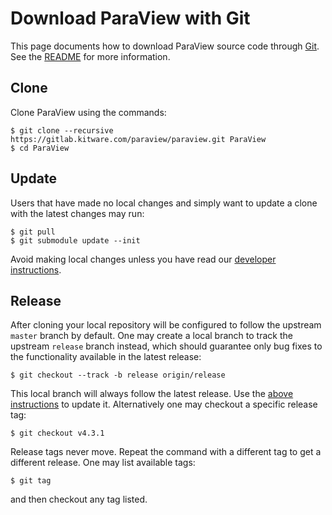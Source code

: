 Download ParaView with Git
==========================

This page documents how to download ParaView source code through [Git][].
See the [README](README.md) for more information.

[Git]: http://git-scm.com

Clone
-----

Clone ParaView using the commands:

    $ git clone --recursive https://gitlab.kitware.com/paraview/paraview.git ParaView
    $ cd ParaView

Update
------

Users that have made no local changes and simply want to update a
clone with the latest changes may run:

    $ git pull
    $ git submodule update --init

Avoid making local changes unless you have read our [developer instructions][].

[developer instructions]: develop.md

Release
-------

After cloning your local repository will be configured to follow the upstream
`master` branch by default.  One may create a local branch to track the
upstream `release` branch instead, which should guarantee only bug fixes to
the functionality available in the latest release:

    $ git checkout --track -b release origin/release

This local branch will always follow the latest release.
Use the [above instructions](#update) to update it.
Alternatively one may checkout a specific release tag:

    $ git checkout v4.3.1

Release tags never move.  Repeat the command with a different tag to get a
different release.  One may list available tags:

    $ git tag

and then checkout any tag listed.
